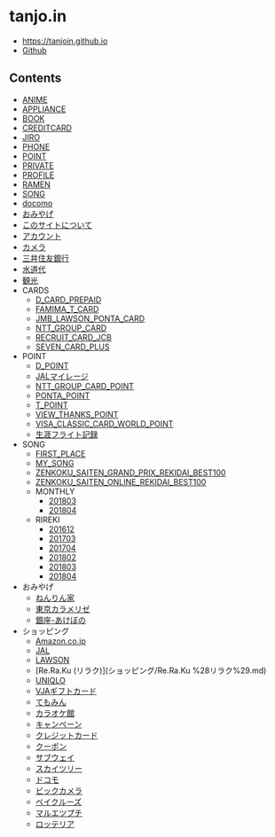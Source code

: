 # tanjo.in

- <https://tanjoin.github.io>
- [Github](https://github.com/tanjoin/tanjoin.github.com/)

## Contents

- [ANIME](ANIME.md)
- [APPLIANCE](APPLIANCE.md)
- [BOOK](BOOK.md)
- [CREDITCARD](CREDITCARD.md)
- [JIRO](JIRO.md)
- [PHONE](PHONE.md)
- [POINT](POINT.md)
- [PRIVATE](PRIVATE.md)
- [PROFILE](PROFILE.md)
- [RAMEN](RAMEN.md)
- [SONG](SONG.md)
- [docomo](docomo.md)
- [おみやげ](おみやげ.md)
- [このサイトについて](このサイトについて.md)
- [アカウント](アカウント.md)
- [カメラ](カメラ.md)
- [三井住友銀行](三井住友銀行.md)
- [水道代](水道代.md)
- [観光](観光.md)
- CARDS
  - [D_CARD_PREPAID](CARDS/D_CARD_PREPAID.md)
  - [FAMIMA_T_CARD](CARDS/FAMIMA_T_CARD.md)
  - [JMB_LAWSON_PONTA_CARD](CARDS/JMB_LAWSON_PONTA_CARD.md)
  - [NTT_GROUP_CARD](CARDS/NTT_GROUP_CARD.md)
  - [RECRUIT_CARD_JCB](CARDS/RECRUIT_CARD_JCB.md)
  - [SEVEN_CARD_PLUS](CARDS/SEVEN_CARD_PLUS.md)
- POINT
  - [D_POINT](POINT/D_POINT.md)
  - [JALマイレージ](POINT/JALマイレージ.md)
  - [NTT_GROUP_CARD_POINT](POINT/NTT_GROUP_CARD_POINT.md)
  - [PONTA_POINT](POINT/PONTA_POINT.md)
  - [T_POINT](POINT/T_POINT.md)
  - [VIEW_THANKS_POINT](POINT/VIEW_THANKS_POINT.md)
  - [VISA_CLASSIC_CARD_WORLD_POINT](POINT/VISA_CLASSIC_CARD_WORLD_POINT.md)
  - [生涯フライト記録](POINT/生涯フライト記録.md)
- SONG
  - [FIRST_PLACE](SONG/FIRST_PLACE.md)
  - [MY_SONG](SONG/MY_SONG.md)
  - [ZENKOKU_SAITEN_GRAND_PRIX_REKIDAI_BEST100](SONG/ZENKOKU_SAITEN_GRAND_PRIX_REKIDAI_BEST100.md)
  - [ZENKOKU_SAITEN_ONLINE_REKIDAI_BEST100](SONG/ZENKOKU_SAITEN_ONLINE_REKIDAI_BEST100.md)
  - MONTHLY
    - [201803](SONG/MONTHLY/201803.md)
    - [201804](SONG/MONTHLY/201804.md)
  - RIREKI
    - [201612](SONG/RIREKI/201612.md)
    - [201703](SONG/RIREKI/201703.md)
    - [201704](SONG/RIREKI/201704.md)
    - [201802](SONG/RIREKI/201802.md)
    - [201803](SONG/RIREKI/201803.md)
    - [201804](SONG/RIREKI/201804.md)
- おみやげ
  - [ねんりん家](おみやげ/ねんりん家.md)
  - [東京カラメリゼ](おみやげ/東京カラメリゼ.md)
  - [銀座-あけぼの](おみやげ/銀座-あけぼの.md)
- ショッピング
  - [Amazon.co.jp](ショッピング/Amazon.co.jp.md)
  - [JAL](ショッピング/JAL.md)
  - [LAWSON](ショッピング/LAWSON.md)
  - [Re.Ra.Ku (リラク)](ショッピング/Re.Ra.Ku %28リラク%29.md)
  - [UNIQLO](ショッピング/UNIQLO.md)
  - [VJAギフトカード](ショッピング/VJAギフトカード.md)
  - [てもみん](ショッピング/てもみん.md)
  - [カラオケ館](ショッピング/カラオケ館.md)
  - [キャンペーン](ショッピング/キャンペーン.md)
  - [クレジットカード](ショッピング/クレジットカード.md)
  - [クーポン](ショッピング/クーポン.md)
  - [サブウェイ](ショッピング/サブウェイ.md)
  - [スカイツリー](ショッピング/スカイツリー.md)
  - [ドコモ](ショッピング/ドコモ.md)
  - [ビックカメラ](ショッピング/ビックカメラ.md)
  - [ベイクルーズ](ショッピング/ベイクルーズ.md)
  - [マルエツプチ](ショッピング/マルエツプチ.md)
  - [ロッテリア](ショッピング/ロッテリア.md)
